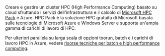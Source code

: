 Creare e gestire un cluster HPC (High Performance Computing) basato su cloud sfruttando i servizi dell'infrastruttura e il calcolo di [Microsoft HPC Pack](https://technet.microsoft.com/library/jj899572.aspx) e Azure. HPC Pack è la soluzione HPC gratuita di Microsoft basata sulle tecnologie di Microsoft Azure e Windows Server e supporta un'ampia gamma di carichi di lavoro di HPC.

Per ulteriori parallela su larga scala di opzioni toorun, batch e i carichi di lavoro HPC in Azure, vedere [risorse tecniche per batch e high performance computing](../articles/batch/big-compute-resources.md).

